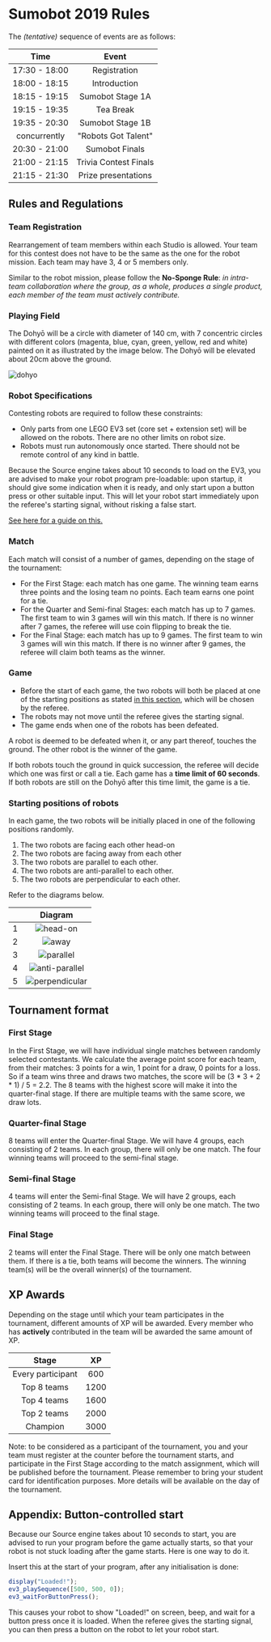 # Sumobot 2019 Rules

The _(tentative)_ sequence of events are as follows:

|      Time     |          Event        |
|:-------------:|:---------------------:|
| 17:30 - 18:00 | Registration          |
| 18:00 - 18:15 | Introduction          |
| 18:15 - 19:15 | Sumobot Stage 1A      |
| 19:15 - 19:35 | Tea Break             |
| 19:35 - 20:30 | Sumobot Stage 1B      |
| concurrently  | "Robots Got Talent"   |
| 20:30 - 21:00 | Sumobot Finals        |
| 21:00 - 21:15 | Trivia Contest Finals |
| 21:15 - 21:30 | Prize presentations   |

## Rules and Regulations

### Team Registration

Rearrangement of team members within each Studio is allowed. Your team for this contest does not have to be the same as the one for the robot mission. Each team may have 3, 4 or 5 members only.

Similar to the robot mission, please follow the **No-Sponge Rule**: _in intra-team collaboration where the group, as a whole, produces a single product, each member of the team must actively contribute._

### Playing Field

The Dohyō will be a circle with diameter of 140 cm, with 7 concentric circles with different colors (magenta, blue, cyan, green, yellow, red and white) painted on it as illustrated by the image below. The Dohyō will be elevated about 20cm above the ground.

![dohyo](https://s3-ap-southeast-1.amazonaws.com/mission-assets/contests/dohyo.jpg)

### Robot Specifications

Contesting robots are required to follow these constraints:

- Only parts from one LEGO EV3 set (core set + extension set) will be allowed on the robots. There are no other limits on robot size.
- Robots must run autonomously once started. There should not be remote control of any kind in battle.

Because the Source engine takes about 10 seconds to load on the EV3, you are advised to make your robot program pre-loadable: upon startup, it should give some indication when it is ready, and only start upon a button press or other suitable input. This will let your robot start immediately upon the referee's starting signal, without risking a false start.

[See here for a guide on this.](#appendix-button-controlled-start)

### Match

Each match will consist of a number of games, depending on the stage of the tournament:

- For the First Stage: each match has one game. The winning team earns three points and the losing team no points. Each team earns one point for a tie.
- For the Quarter and Semi-final Stages: each match has up to 7 games. The first team to win 3 games will win this match. If there is no winner after 7 games, the referee will use coin flipping to break the tie.
- For the Final Stage: each match has up to 9 games. The first team to win 3 games will win this match. If there is no winner after 9 games, the referee will claim both teams as the winner.

### Game

- Before the start of each game, the two robots will both be placed at one of the starting positions as stated [in this section](#starting-positions-of-robots), which will be chosen by the referee.
- The robots may not move until the referee gives the starting signal.
- The game ends when one of the robots has been defeated.

A robot is deemed to be defeated when it, or any part thereof, touches the ground. The other robot is the winner of the game.

If both robots touch the ground in quick succession, the referee will decide which one was first or call a tie. Each game has a **time limit of 60 seconds**. If both robots are still on the Dohyō after this time limit, the game is a tie.

### Starting positions of robots

In each game, the two robots will be initially placed in one of the following positions randomly.

1. The two robots are facing each other head-on
1. The two robots are facing away from each other
1. The two robots are parallel to each other.
1. The two robots are anti-parallel to each other.
1. The two robots are perpendicular to each other.

Refer to the diagrams below.

|   | Diagram                    |
|:-:|:--------------------------:|
| 1 | ![head-on](sp/1.svg)       |
| 2 | ![away](sp/2.svg)          |
| 3 | ![parallel](sp/3.svg)      |
| 4 | ![anti-parallel](sp/4.svg) |
| 5 | ![perpendicular](sp/5.svg) |

## Tournament format

### First Stage

In the First Stage, we will have individual single matches between randomly selected contestants. We calculate the average point score for each team, from their matches: 3 points for a win, 1 point for a draw, 0 points for a loss. So if a team wins three and draws two matches, the score will be (3 * 3 + 2 * 1) / 5 = 2.2. The 8 teams with the highest score will make it into the quarter-final stage. If there are multiple teams with the same score, we draw lots.

### Quarter-final Stage

8 teams will enter the Quarter-final Stage. We will have 4 groups, each consisting of 2 teams. In each group, there will only be one match. The four winning teams will proceed to the semi-final stage.

### Semi-final Stage

4 teams will enter the Semi-final Stage. We will have 2 groups, each consisting of 2 teams. In each group, there will only be one match. The two winning teams will proceed to the final stage.

### Final Stage

2 teams will enter the Final Stage. There will be only one match between them. If there is a tie, both teams will become the winners. The winning team(s) will be the overall winner(s) of the tournament.

## XP Awards

Depending on the stage until which your team participates in the tournament, different amounts of XP will be awarded. Every member who has **actively** contributed in the team will be awarded the same amount of XP.

|        Stage      |  XP  |
|:-----------------:|:----:|
| Every participant | 600  |
| Top 8 teams       | 1200 |
| Top 4 teams       | 1600 |
| Top 2 teams       | 2000 |
| Champion          | 3000 |

Note: to be considered as a participant of the tournament, you and your team must register at the counter before the tournament starts, and participate in the First Stage according to the match assignment, which will be published before the tournament. Please remember to bring your student card for identification purposes. More details will be available on the day of the tournament.

## Appendix: Button-controlled start

Because our Source engine takes about 10 seconds to start, you are advised to run your program before the game actually starts, so that your robot is not stuck loading after the game starts. Here is one way to do it.

Insert this at the start of your program, after any initialisation is done:

```js
display("Loaded!");
ev3_playSequence([500, 500, 0]);
ev3_waitForButtonPress();
```

This causes your robot to show "Loaded!" on screen, beep, and wait for a button press once it is loaded. When the referee gives the starting signal, you can then press a button on the robot to let your robot start.
